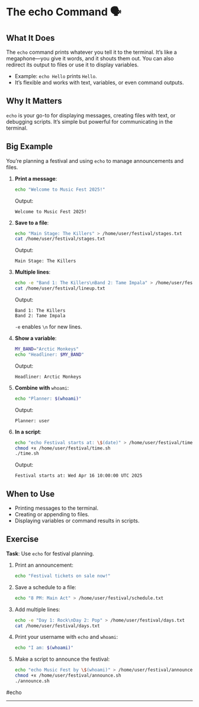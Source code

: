 # The echo Command 🗣️

## What It Does

The `echo` command prints whatever you tell it to the terminal. It’s like a megaphone—you give it words, and it shouts them out. You can also redirect its output to files or use it to display variables.

- Example: `echo Hello` prints `Hello`.
- It’s flexible and works with text, variables, or even command outputs.

## Why It Matters

`echo` is your go-to for displaying messages, creating files with text, or debugging scripts. It’s simple but powerful for communicating in the terminal.

## Big Example

You’re planning a festival and using `echo` to manage announcements and files.

1. **Print a message**:

   ```bash
   echo "Welcome to Music Fest 2025!"
   ```

   Output:

   ```
   Welcome to Music Fest 2025!
   ```

2. **Save to a file**:

   ```bash
   echo "Main Stage: The Killers" > /home/user/festival/stages.txt
   cat /home/user/festival/stages.txt
   ```

   Output:

   ```
   Main Stage: The Killers
   ```

3. **Multiple lines**:

   ```bash
   echo -e "Band 1: The Killers\nBand 2: Tame Impala" > /home/user/festival/lineup.txt
   cat /home/user/festival/lineup.txt
   ```

   Output:

   ```
   Band 1: The Killers
   Band 2: Tame Impala
   ```

   `-e` enables `\n` for new lines.

4. **Show a variable**:

   ```bash
   MY_BAND="Arctic Monkeys"
   echo "Headliner: $MY_BAND"
   ```

   Output:

   ```
   Headliner: Arctic Monkeys
   ```

5. **Combine with** `whoami`:

   ```bash
   echo "Planner: $(whoami)"
   ```

   Output:

   ```
   Planner: user
   ```

6. **In a script**:

   ```bash
   echo "echo Festival starts at: \$(date)" > /home/user/festival/time.sh
   chmod +x /home/user/festival/time.sh
   ./time.sh
   ```

   Output:

   ```
   Festival starts at: Wed Apr 16 10:00:00 UTC 2025
   ```

## When to Use

- Printing messages to the terminal.
- Creating or appending to files.
- Displaying variables or command results in scripts.

## Exercise

**Task**: Use `echo` for festival planning.

1. Print an announcement:

   ```bash
   echo "Festival tickets on sale now!"
   ```

2. Save a schedule to a file:

   ```bash
   echo "8 PM: Main Act" > /home/user/festival/schedule.txt
   ```

3. Add multiple lines:

   ```bash
   echo -e "Day 1: Rock\nDay 2: Pop" > /home/user/festival/days.txt
   cat /home/user/festival/days.txt
   ```

4. Print your username with `echo` and `whoami`:

   ```bash
   echo "I am: $(whoami)"
   ```

5. Make a script to announce the festival:

   ```bash
   echo "echo Music Fest by \$(whoami)" > /home/user/festival/announce.sh
   chmod +x /home/user/festival/announce.sh
   ./announce.sh
   ```

#echo

---
